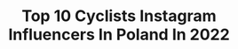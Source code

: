 ---
title: Top 10 Cyclists Instagram Influencers In Poland In 2022
description: >-
  Find top cyclists Instagram influencers in Poland in 2022. Most popular hashtags: #cyclist #cycling #rower #kolarstwo.
platform: Instagram
hits: 19
text_top: See the most popular Instagram profiles on inBeat.
text_bottom: Our database aggregates 19 Instagram influencers like this in Poland for you to work with.
profiles:
  - username: "cyclingmagic"
    fullname: >-
      Kamila Panasiuk | Photographer
    bio: >-
      📸Photomaker in @kamilapanasiuk.photostory Dogs🐕art🖌aviation✈lover Known as a cyclist 🚴‍♀️ Often just woman👱‍♀️💋 📩DM 📌32,Warsaw🇵🇱
    location: "Poland"
    followers: 18488
    engagement: 674
    commentsToLikes: 0.028661
    id: ck15q64s51aj50i19qkmzr63o
    verified: false
    hashtags: "#bicicleta, #cyclinglove, #cyclelikeagirl, #bike"
  - username: "wroblewski_cycling"
    fullname: >-
      ROBERT
    bio: >-
      🔷Amateur cyclist🔷Max Distance: 621 w 22h🔷Max Elevation: 8914 m. - #everesting 🔷photographer 🔷♈️Zapraszam do współpracy: ecdlpro@gmail.com 🔷
    location: "Poland"
    followers: 5283
    engagement: 1263
    commentsToLikes: 0.076675
    id: ckap4toip8tv80i78uv2uu0jc
    verified: false
    hashtags: "#cycling, #squares, #kolarzpo40, #trekemonda"
  - username: "ullalka"
    fullname: >-
      Urszula Łoś
    bio: >-
      Track Cyclist 🚴🏼‍♀️ Polish Champion 2010-2019 Track World Cup 2018🥉,2019🥉🥈🥇2020🥈 Four times Polish record holder ⛽️#GrupaSportowaOrlen 🏋️‍♀️#TrecTeam
    location: "Poland"
    followers: 6844
    engagement: 806
    commentsToLikes: 0.015493
    id: ck6tr432ywtdl0j715u93kevb
    verified: false
    hashtags: "#grupasportowaorlen, #trecnutrition, #motivation, #goodtime"
  - username: "agapatoka"
    fullname: >-
      Instruktorka kolarstwa
    bio: >-
      🔥 zawodniczka MTB 🚀szefowa szkółki kolarskiej @agapatoka_szkolka 🔧 o rower dba @abcsurf.pl ⛑ ambasadorka @abus_polska
    location: "Poland"
    followers: 10284
    engagement: 882
    commentsToLikes: 0.014117
    id: ck15uyozhp48n0i19bnthwv6o
    verified: false
    hashtags: "#wgorachjestwszystkocokocham, #oakley, #gory, #rowerowelove"
  - username: "thewisemanpl"
    fullname: >-
      The Wise Man
    bio: >-
      Freeride ⛷ Cycling 🚴‍♂️ Ski-touring 🎿 Poland 🇵🇱 ◾️ Member: @allblack.cc ◾️ #roadcycling #roadbike #freeride #skitouring #ski
    location: "Poland"
    followers: 18235
    engagement: 280
    commentsToLikes: 0.020332
    id: ck9wdwgzbhkus0j78uw8r6vpq
    verified: false
    hashtags: "#mountainbiking, #goral, #rowergo, #bicicleta"
  - username: "lewytrinuje"
    fullname: >-
      Maciej Lewandowski🇵🇱
    bio: >-
      🏃🏻🚴🏼🏊🏼 🏔 🗺⛷🍕 ⚡️1/4 2:02:19⚡️1/2 4:23:17 ⚡️IM 9:27:11 💥5K:18:00💥10K:36:18 💥HM:1:21:49💥M:2:57:27 -15% MACIEK15 @sunbarrel.pl -15% ALOHA @powergym_polska
    location: "Poland"
    followers: 10245
    engagement: 525
    commentsToLikes: 0.014600
    id: ckap2pxa0zt6l0i787gjwvisx
    verified: false
    hashtags: "#running, #trenazer, #tri, #bieganie"
  - username: "sportowapara"
    fullname: >-
      Sportowa Para
    bio: >-
      Rower 🚵🏾‍♂️🚵‍♀️ Golf 🏌️‍♂️🏌️‍♀️ Freeride ⛷⛷ Skitury 🎿🎿 Podróże małe i duże 🌏🌏🌏
    location: "Poland"
    followers: 18487
    engagement: 549
    commentsToLikes: 0.031118
    id: ck9wdvxldhia00j78rvzh52xc
    verified: false
    hashtags: "#bicycle, #legs, #rower, #mtblife"
  - username: "edyta_alenowicz"
    fullname: >-
      E Anna
    bio: >-
      Cycling🖤 🅰️mbasadorka @ekoicycling 🅰️mbasadorka @redlinecompl . Z kodem RL-EDYTA 15% 🅰️mbasadorka @teambodyicoach Drawsko Pom. 🇵🇱
    location: "Poland"
    followers: 27524
    engagement: 622
    commentsToLikes: 0.045472
    id: ck0u8saox86gc0i19693zgy9p
    verified: false
    hashtags: "#polskatakapiekna, #bnw, #trekbikes, #blueeyes"
  - username: "rungelika"
    fullname: >-
      Angelika- Running& Triathlon
    bio: >-
      🅄🄽🅄🅂🅄🄰🄻 🅆🄸🄵🄴🌺 🅼🅰🆁🅰🆃🅷🅾🅽 🅶🅸🆁🅻 🏃‍♀️ Triathlete💪💪💪 ˢᵗʳᵘᵍᵍˡⁱⁿᵍ ʷⁱᵗʰ ˡᵃᶜᵏ ᵒᶠ ᵗⁱᵐᵉ! ᴵ'ˡˡ ˢʰᵒʷ ᵗʰᵃᵗ ʸᵒᵘ ᶜᵃⁿ ᴶᵘˢᵗ ᵇᵉˡⁱᵉᵛᵉ🤩
    location: "Poland"
    followers: 5550
    engagement: 1002
    commentsToLikes: 0.064073
    id: ckaoqu60ckey50i78vzr7emer
    verified: false
    hashtags: "#fitbody, #runner, #runtoinspire, #inspiration"
  - username: "_michal_mikolajczak"
    fullname: >-
      Michał Mikołajczak
    bio: >-
      aktor fb: Michał Mikołajczak: Oficjalny profil 📩 tevtone@gmail.com
    location: "Poland"
    followers: 118441
    engagement: 497
    commentsToLikes: 0.009703
    id: ck5heg425sq6a0i11ytk5gqzm
    verified: true
    hashtags: "#boy, #sunday, #2020, #mazury"
---